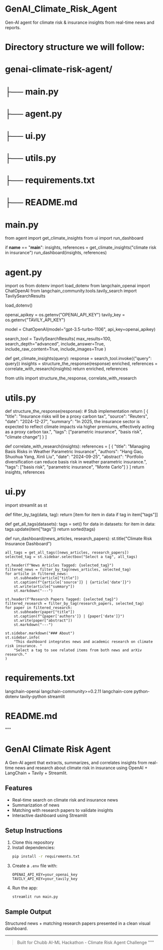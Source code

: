 # GenAI_Climate_Risk_Agent
Gen-AI agent for climate risk &amp; insurance insights from real-time news and reports.
# Directory structure we will follow:
# genai-climate-risk-agent/
# ├── main.py
# ├── agent.py
# ├── ui.py
# ├── utils.py
# ├── requirements.txt
# ├── README.md

# main.py
from agent import get_climate_insights
from ui import run_dashboard

if __name__ == "__main__":
    insights, references = get_climate_insights("climate risk in insurance")
    run_dashboard(insights, references)


# agent.py
import os
from dotenv import load_dotenv
from langchain_openai import ChatOpenAI
from langchain_community.tools.tavily_search import TavilySearchResults

load_dotenv()

openai_apikey = os.getenv("OPENAI_API_KEY")
tavily_key = os.getenv("TAVILY_API_KEY")

model = ChatOpenAI(model="gpt-3.5-turbo-1106", api_key=openai_apikey)

search_tool = TavilySearchResults(
    max_results=100,
    search_depth="advanced",
    include_answer=True,
    include_raw_content=True,
    include_images=True
)

def get_climate_insights(query):
    response = search_tool.invoke({"query": query})
    insights = structure_the_response(response)
    enriched, references = correlate_with_research(insights)
    return enriched, references

from utils import structure_the_response, correlate_with_research


# utils.py
def structure_the_response(response):
    # Stub implementation
    return [
        {
            "title": "Insurance risks will be a proxy carbon tax",
            "source": "Reuters",
            "date": "2024-12-27",
            "summary": "In 2025, the insurance sector is expected to reflect climate impacts via higher premiums, effectively acting as a proxy carbon tax.",
            "tags": ["parametric insurance", "basis risk", "climate change"]
        }
    ]

def correlate_with_research(insights):
    references = [
        {
            "title": "Managing Basis Risks in Weather Parametric Insurance",
            "authors": "Hang Gao, Shuohua Yang, Xinli Liu",
            "date": "2024-09-25",
            "abstract": "Portfolio diversification can reduce basis risk in weather parametric insurance.",
            "tags": ["basis risk", "parametric insurance", "Monte Carlo"]
        }
    ]
    return insights, references


# ui.py
import streamlit as st

def filter_by_tag(data, tag):
    return [item for item in data if tag in item["tags"]]

def get_all_tags(datasets):
    tags = set()
    for data in datasets:
        for item in data:
            tags.update(item["tags"])
    return sorted(tags)

def run_dashboard(news_articles, research_papers):
    st.title("Climate Risk Insurance Dashboard")

    all_tags = get_all_tags([news_articles, research_papers])
    selected_tag = st.sidebar.selectbox("Select a tag", all_tags)

    st.header(f"News Articles Tagged: {selected_tag}")
    filtered_news = filter_by_tag(news_articles, selected_tag)
    for article in filtered_news:
        st.subheader(article["title"])
        st.caption(f"{article['source']} | {article['date']}")
        st.write(article["summary"])
        st.markdown("---")

    st.header(f"Research Papers Tagged: {selected_tag}")
    filtered_research = filter_by_tag(research_papers, selected_tag)
    for paper in filtered_research:
        st.subheader(paper["title"])
        st.caption(f"{paper['authors']} | {paper['date']}")
        st.write(paper["abstract"])
        st.markdown("---")

    st.sidebar.markdown("### About")
    st.sidebar.info(
        "This dashboard integrates news and academic research on climate risk insurance. "
        "Select a tag to see related items from both news and arXiv research."
    )


# requirements.txt
langchain-openai
langchain-community>=0.2.11
langchain-core
python-dotenv
tavily-python
streamlit


# README.md
"""
# GenAI Climate Risk Agent

A Gen-AI agent that extracts, summarizes, and correlates insights from real-time news and research about climate risk in insurance using OpenAI + LangChain + Tavily + Streamlit.

## Features
- Real-time search on climate risk and insurance news
- Summarization of news
- Matching with research papers to validate insights
- Interactive dashboard using Streamlit

## Setup Instructions
1. Clone this repository
2. Install dependencies:
   ```bash
   pip install -r requirements.txt
   ```
3. Create a `.env` file with:
   ```env
   OPENAI_API_KEY=your_openai_key
   TAVILY_API_KEY=your_tavily_key
   ```
4. Run the app:
   ```bash
   streamlit run main.py
   ```

## Sample Output
Structured news + matching research papers presented in a clean visual dashboard.

---

> Built for Chubb AI-ML Hackathon - Climate Risk Agent Challenge
"""
